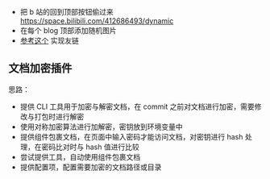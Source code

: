 - 把 b 站的回到顶部按钮偷过来 https://space.bilibili.com/412686493/dynamic
- 在每个 blog 顶部添加随机图片
- [参考这个](https://github.com/kuizuo/blog/blob/main/src/pages/friends/index.tsx) 实现友链

## 文档加密插件

思路：

- 提供 CLI 工具用于加密与解密文档，在 commit 之前对文档进行加密，需要修改与打包时进行解密
- 使用对称加密算法进行加解密，密钥放到环境变量中
- 提供组件包裹文档，在页面中输入密码才能访问文档，对密钥进行 hash 处理，在密码比对时与 hash 值进行比较
- 尝试提供工具，自动使用组件包裹文档
- 提供配置项，配置需要加密的文档路径或目录
